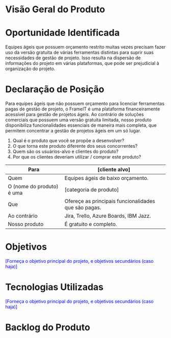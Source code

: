 # Visão Geral do Produto

# Oportunidade Identificada
Equipes ágeis que possuem orçamento restrito muitas vezes precisam fazer uso da versão gratuita de várias ferramentas distintas para suprir suas necessidades de gestão de projeto. Isso resulta na dispersão de informações do projeto em várias plataformas, que pode ser prejudicial à organização do projeto.

# Declaração de Posição
Para equipes ágeis que não possuem orçamento para licenciar ferramentas pagas de gestão de projeto, o FrameIT é uma plataforma financeiramente acessível para gestão de projetos ágeis. Ao contrário de soluções comerciais que possuem uma versão gratuita limitada, nosso produto disponibiliza funcionalidades essenciais de maneira mais completa, que permitem concentrar a gestão de projetos ágeis em um só lugar.

1. Qual é o produto que você se propõe a desenvolver?
2. O que torna este produto diferente dos seus concorrentes?
3. Quem são os usuários-alvo e clientes do produto?
4. Por que os clientes deveriam utilizar / comprar este produto?

| Para                     | [cliente alvo]                                           |
|--------------------------|----------------------------------------------------------|
| Quem                     | Equipes ágeis de baixo orçamento.              |
| O (nome do produto) é uma| [categoria de produto]                                    |
| Que                      | Ofereçe as principais funcionalidades que são pagas. |
| Ao contrário             | Jira, Trello, Azure Boards, IBM Jazz.                        |
| Nosso produto            | É gratuito e completo.                    |

# Objetivos
<span style="color:blue">
[Forneça o objetivo principal do projeto, e objetivos secundários (caso haja)]
</span>

# Tecnologias Utilizadas
<span style="color:blue">
[Forneça o objetivo principal do projeto, e objetivos secundários (caso haja)]
</span>

# Backlog do Produto
